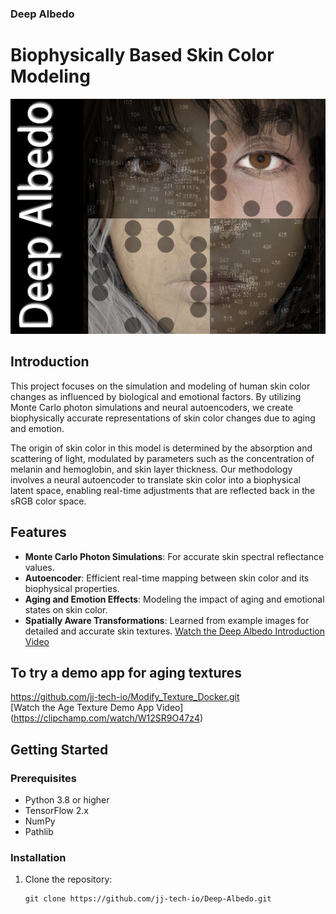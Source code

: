 ### Deep Albedo
# Biophysically Based Skin Color Modeling
![images/Representative Image.jpg](https://github.com/jj-tech-io/Deep-Albedo/blob/master/images/Representative%20Image.jpg)

## Introduction

This project focuses on the simulation and modeling of human skin color changes as influenced by biological and emotional factors. By utilizing Monte Carlo photon simulations and neural autoencoders, we create biophysically accurate representations of skin color changes due to aging and emotion.

The origin of skin color in this model is determined by the absorption and scattering of light, modulated by parameters such as the concentration of melanin and hemoglobin, and skin layer thickness. Our methodology involves a neural autoencoder to translate skin color into a biophysical latent space, enabling real-time adjustments that are reflected back in the sRGB color space.

## Features
- **Monte Carlo Photon Simulations**: For accurate skin spectral reflectance values.
- **Autoencoder**: Efficient real-time mapping between skin color and its biophysical properties.
- **Aging and Emotion Effects**: Modeling the impact of aging and emotional states on skin color.
- **Spatially Aware Transformations**: Learned from example images for detailed and accurate skin textures.
[Watch the Deep Albedo Introduction Video](https://clipchamp.com/watch/W12SR9O47z4)
## To try a demo app for aging textures
https://github.com/jj-tech-io/Modify_Texture_Docker.git <br>
[Watch the Age Texture Demo App Video] (https://clipchamp.com/watch/W12SR9O47z4)

## Getting Started

### Prerequisites
- Python 3.8 or higher
- TensorFlow 2.x
- NumPy
- Pathlib

### Installation

1. Clone the repository:
   ```shell
   git clone https://github.com/jj-tech-io/Deep-Albedo.git
